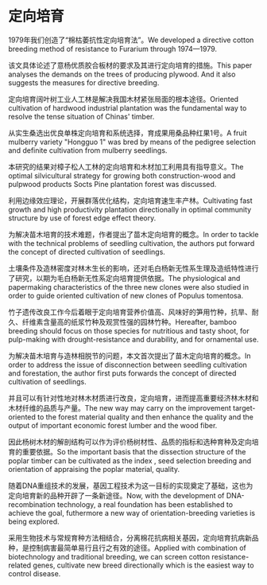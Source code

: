 # 定向培育

<p><span class="chinese">1979年我们创造了“棉枯萎抗性定向培育法”。</span><span class="english">We developed a directive cotton breeding method of resistance to Furarium through 1974—1979.</span></p>

<p><span class="chinese">该文具体论述了意杨优质胶合板材的要求及其进行定向培育的措施。</span><span class="english">This paper analyses the demands on the trees of producing plywood. And it also suggests the measures for directive breeding.</span></p>

<p><span class="chinese">定向培育阔叶树工业人工林是解决我国木材紧张局面的根本途径。</span><span class="english">Oriented cultivation of hardwood industrial plantation was the fundamental way to resolve the tense situation of Chinas' timber.</span></p>

<p><span class="chinese">从实生桑选出优良单株定向培育和系统选择，育成果用桑品种红果1号。</span><span class="english">A fruit mulberry variety "Hongguo 1" was bred by means of the pedigree selection and definite cultivation from mulberry seedlings.</span></p>

<p><span class="chinese">本研究的结果对樟子松人工林的定向培育和木材加工利用具有指导意义。</span><span class="english">The optimal silvicultural strategy for growing both construction-wood and pulpwood products Socts Pine plantation forest was discussed.</span></p>

<p><span class="chinese">利用边缘效应理论，开展群落优化结构，定向培育速生丰产林。</span><span class="english">Cultivating fast growth and high productivity plantation directionally in optimal community structure by use of forest edge effect theory.</span></p>

<p><span class="chinese">为解决苗木培育的技术难题，作者提出了苗木定向培育的概念。</span><span class="english">In order to tackle with the technical problems of seedling cultivation, the authors put forward the concept of directed cultivation of seedlings.</span></p>

<p><span class="chinese">土壤条件及造林密度对林木生长的影响，还对毛白杨新无性系生理及造纸特性进行了研究，以期为毛白杨新无性系定向培育提供依据。</span><span class="english">The physiological and papermaking characteristics of the three new clones were also studied in order to guide oriented cultivation of new clones of Populus tomentosa.</span></p>

<p><span class="chinese">竹子遗传改良工作今后着眼于定向培育营养价值高、风味好的笋用竹种，抗旱、耐久、纤维素含量高的纸浆竹种及观赏性强的园林竹种。</span><span class="english">Hereafter, bamboo breeding should focus on those species for nutritious and tasty shoot, for pulp-making with drought-resistance and durability, and for ornamental use.</span></p>

<p><span class="chinese">为解决苗木培育与造林相脱节的问题，本文首次提出了苗木定向培育的概念。</span><span class="english">In order to address the issue of disconnection between seedling cultivation and forestation, the author first puts forwards the concept of directed cultivation of seedlings.</span></p>

<p><span class="chinese">并且可以有针对性地对林木材质进行改良，定向培育，进而提高重要经济林木材和木材纤维的品质与产量。</span><span class="english">The new way may carry on the improvement target-oriented to the forest material quality and then enhance the quality and the output of important economic forest lumber and the wood fiber.</span></p>

<p><span class="chinese">因此杨树木材的解剖结构可以作为评价杨树材性、品质的指标和选种育种及定向培育的重要依据。</span><span class="english">So the important basis that the dissection structure of the poplar timber can be cultivated as the index , seed selection breeding and orientation of appraising the poplar material, quality.</span></p>

<p><span class="chinese">随着DNA重组技术的发展，基因工程技术为这一目标的实现奠定了基础，这也为定向培育新的品种开辟了一条新途径。</span><span class="english">Now, with the development of DNA-recombination technology, a real foundation has been established to achieve the goal, futhermore a new way of orientation-breeding varieties is being explored.</span></p>

<p><span class="chinese">采用生物技术与常规育种方法相结合，分离棉花抗病相关基因，定向培育抗病新品种，是控制病害最简单易行且行之有效的途径。</span><span class="english">Applied with combination of biotechnology and traditional breeding, we can screen cotton resistance-related genes, cultivate new breed directionally which is the easiest way to control disease.</span></p>


